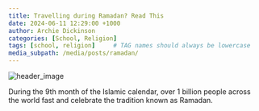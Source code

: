 ```yaml
---
title: Travelling during Ramadan? Read This
date: 2024-06-11 12:29:00 +1000
author: Archie Dickinson
categories: [School, Religion]
tags: [school, religion]     # TAG names should always be lowercase
media_subpath: /media/posts/ramadan/
---
```

![header_image](image_start.jpg)

During the 9th month of the Islamic calendar, over 1 billion people across the world fast and celebrate the tradition known as Ramadan.

